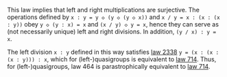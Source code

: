 This law implies that left and right multiplications are surjective.  The operations defined by `x : y = y ◇ (y ◇ (y ◇ x))` and `x / y = x : (x : (x : y))` obey `y ◇ (y : x) = x` and `(x / y) ◇ y = x`, hence they can serve as (not necessarily unique) left and right divisions.  In addition, `(y / x) : y = x`.

The left division `x : y` defined in this way satisfies [law 2338](https://teorth.github.io/equational_theories/implications/?2338) `y = (x : (x : (x : y))) : x`, which for (left-)quasigroups is equivalent to [law 714](https://teorth.github.io/equational_theories/implications/?714).  Thus, for (left-)quasigroups, law 464 is parastrophically equivalent to [law 714](https://teorth.github.io/equational_theories/implications/?714).
